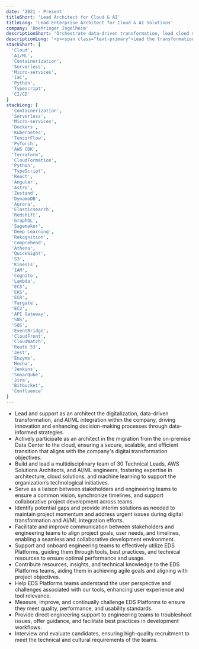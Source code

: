```yaml
---
date: '2021 - Present'
titleShort: 'Lead Architect for Cloud & AI'
titleLong: 'Lead Enterprise Architect for Cloud & AI Solutions'
company: 'Boehringer Ingelheim'
descriptionShort: 'Orchestrate data-driven transformation, lead cloud migration, and build and manage a team of experts to enhance collaboration, innovation, and technology alignment across the organization'
descriptionLong: '<p><span class="text-primary">Lead the transformation to a data-driven organization</span>, fostering a culture of <span class="text-primary">data-informed decision-making</span> to leverage insights, boost efficiency, and drive innovation. <span class="text-primary">Oversee the migration from on-premise to cloud</span>, ensuring a secure, scalable, and efficient transition that aligns with digital transformation goals. Additionally, <span class="text-primary">build and lead the ELS (Early Life Support) team</span> of technical leads, AWS solution architects, and AI/ML specialists to provide architecture guidance, best practices, and integration support, ensuring seamless collaboration and alignment across technological projects.</p>'
stackShort: [
  'Cloud',
  'AI/ML',
  'Containerization',
  'Serverless',
  'Micro-services',
  'IaC',
  'Python',
  'Typescript',
  'CI/CD'
]
stackLong: [
  'Containerization',
  'Serverless',
  'Micro-services',
  'Dockers',
  'Kubernetes',
  'TensorFlow',
  'PyTorch',
  'AWS CDK',
  'Terraform',
  'CloudFormation',
  'Python',
  'TypeScript',
  'React',
  'Angular',
  'Astro',
  'Zustand',
  'DynamoDB',
  'Aurora',
  'Elasticsearch',
  'Redshift',
  'GraphQL',
  'Sagemaker',
  'Deep Learning',
  'Rekognition',
  'Comprehend',
  'Athena',
  'QuickSight',
  'S3',
  'Kinesis',
  'IAM',
  'Cognito',
  'Lambda',
  'ECS',
  'EKS',
  'ECR',
  'Fargate',
  'EC2',
  'API Gateway',
  'SNS',
  'SQS',
  'EventBridge',
  'CloudFront',
  'CloudWatch',
  'Route 53',
  'Jest',
  'Enzyme',
  'Mocha',
  'Jenkins',
  'SonarQube',
  'Jira',
  'Bitbucket',
  'Confluence'
]
---
```

<p>
  <ul>
    <li><span class="text-primary">Lead and support as an architect the digitalization, data-driven transformation, and AI/ML integration within the company</span>, driving innovation and enhancing decision-making processes through data-informed strategies.</li>
    <li><span class="text-primary">Actively participate as an architect in the migration from the on-premise Data Center to the cloud</span>, ensuring a secure, scalable, and efficient transition that aligns with the company's digital transformation objectives.</li>
    <li><span class="text-primary">Build and lead a multidisciplinary team of 30 Technical Leads, AWS Solutions Architects, and AI/ML engineers</span>, fostering expertise in architecture, cloud solutions, and machine learning to support the organization’s technological initiatives.</li>
    <li><span class="text-primary">Serve as a liaison between stakeholders and engineering teams</span> to ensure a common vision, synchronize timelines, and support collaborative project development across teams.</li>
    <li><span class="text-primary">Identify potential gaps and provide interim solutions as needed</span> to maintain project momentum and address urgent issues during digital transformation and AI/ML integration efforts.</li>
    <li><span class="text-primary">Facilitate and improve communication between stakeholders and engineering teams</span> to align project goals, user needs, and timelines, enabling a seamless and collaborative development environment.</li>
    <li><span class="text-primary">Support and onboard engineering teams to effectively utilize EDS Platforms</span>, guiding them through tools, best practices, and technical resources to ensure optimal performance and usage.</li>
    <li><span class="text-primary">Contribute resources, insights, and technical knowledge to the EDS Platforms teams</span>, aiding them in achieving agile goals and aligning with project objectives.</li>
    <li><span class="text-primary">Help EDS Platforms teams understand the user perspective and challenges associated with our tools</span>, enhancing user experience and tool relevance.</li>
    <li><span class="text-primary">Measure, improve, and continually challenge EDS Platforms</span> to ensure they meet quality, performance, and usability standards.</li>
    <li><span class="text-primary">Provide direct engineering support to engineering teams</span> to troubleshoot issues, offer guidance, and facilitate best practices in development workflows.</li>
    <li><span class="text-primary">Interview and evaluate candidates</span>, ensuring high-quality recruitment to meet the technical and cultural requirements of the teams.</li>
  </ul>
</p>